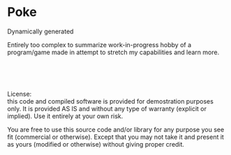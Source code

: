 # Poke
Dynamically generated

Entirely too complex to summarize work-in-progress hobby of a program/game made in attempt to stretch my capabilities and learn more.

<br>
<br>
<br>

License: <br>
this code and compiled software is provided for demostration
purposes only. It is provided AS IS and without any type of warranty
(explicit or implied). Use it entirely at your own risk.

You are free to use this source code and/or library for any purpose you see
fit (commercial or otherwise). Except that you may not take it and
present it as yours (modified or otherwise) without giving proper credit.
